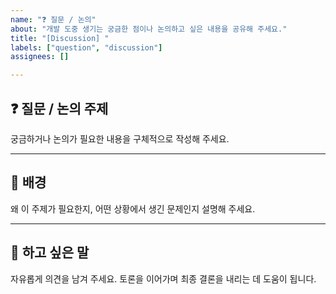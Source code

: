 ```yaml
---
name: "❓ 질문 / 논의"
about: "개발 도중 생기는 궁금한 점이나 논의하고 싶은 내용을 공유해 주세요."
title: "[Discussion] "
labels: ["question", "discussion"]
assignees: []

---
```


## ❓ 질문 / 논의 주제
궁금하거나 논의가 필요한 내용을 구체적으로 작성해 주세요.

---

## 🤔 배경
왜 이 주제가 필요한지, 어떤 상황에서 생긴 문제인지 설명해 주세요.

---

## 💬 하고 싶은 말
자유롭게 의견을 남겨 주세요. 토론을 이어가며 최종 결론을 내리는 데 도움이 됩니다.